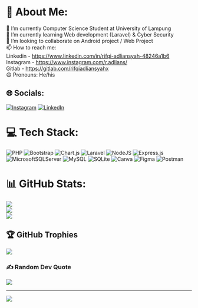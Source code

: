 # 💫 About Me:
🔭 I’m currently Computer Science Student at University of Lampung<br>🌱 I’m currently learning Web development (Laravel) & Cyber Security<br>👯 I’m looking to collaborate on Android project / Web Project<br>📫 How to reach me:<br>Linkedin - https://www.linkedin.com/in/rifqi-adliansyah-48246a1b6<br>Instagram - https://www.instagram.com/r.adlians/<br>Gitlab - https://gitlab.com/rifqiadliansyahx<br>😄 Pronouns: He/his


## 🌐 Socials:
[![Instagram](https://img.shields.io/badge/Instagram-%23E4405F.svg?logo=Instagram&logoColor=white)](https://instagram.com/r.adlians) [![LinkedIn](https://img.shields.io/badge/LinkedIn-%230077B5.svg?logo=linkedin&logoColor=white)](https://linkedin.com/in/rifqi-adliansyah) 

# 💻 Tech Stack:
![PHP](https://img.shields.io/badge/php-%23777BB4.svg?style=for-the-badge&logo=php&logoColor=white) ![Bootstrap](https://img.shields.io/badge/bootstrap-%23563D7C.svg?style=for-the-badge&logo=bootstrap&logoColor=white) ![Chart.js](https://img.shields.io/badge/chart.js-F5788D.svg?style=for-the-badge&logo=chart.js&logoColor=white) ![Laravel](https://img.shields.io/badge/laravel-%23FF2D20.svg?style=for-the-badge&logo=laravel&logoColor=white) ![NodeJS](https://img.shields.io/badge/node.js-6DA55F?style=for-the-badge&logo=node.js&logoColor=white) ![Express.js](https://img.shields.io/badge/express.js-%23404d59.svg?style=for-the-badge&logo=express&logoColor=%2361DAFB) ![MicrosoftSQLServer](https://img.shields.io/badge/Microsoft%20SQL%20Sever-CC2927?style=for-the-badge&logo=microsoft%20sql%20server&logoColor=white) ![MySQL](https://img.shields.io/badge/mysql-%2300f.svg?style=for-the-badge&logo=mysql&logoColor=white) ![SQLite](https://img.shields.io/badge/sqlite-%2307405e.svg?style=for-the-badge&logo=sqlite&logoColor=white) ![Canva](https://img.shields.io/badge/Canva-%2300C4CC.svg?style=for-the-badge&logo=Canva&logoColor=white) 	![Figma](https://img.shields.io/badge/figma-%23F24E1E.svg?style=for-the-badge&logo=figma&logoColor=white) ![Postman](https://img.shields.io/badge/Postman-FF6C37?style=for-the-badge&logo=postman&logoColor=white)
# 📊 GitHub Stats:
![](https://github-readme-stats.vercel.app/api?username=rifqiadliansyah&theme=radical&hide_border=false&include_all_commits=false&count_private=false)<br/>
![](https://github-readme-streak-stats.herokuapp.com/?user=rifqiadliansyah&theme=radical&hide_border=false)<br/>
![](https://github-readme-stats.vercel.app/api/top-langs/?username=rifqiadliansyah&theme=radical&hide_border=false&include_all_commits=false&count_private=false&layout=compact)

## 🏆 GitHub Trophies
![](https://github-profile-trophy.vercel.app/?username=rifqiadliansyah&theme=dracula&no-frame=false&no-bg=true&margin-w=4)

### ✍️ Random Dev Quote
![](https://quotes-github-readme.vercel.app/api?type=horizontal&theme=tokyonight)

---
[![](https://visitcount.itsvg.in/api?id=rifqiadliansyah&icon=5&color=0)](https://visitcount.itsvg.in)

<!-- Proudly created with GPRM ( https://gprm.itsvg.in ) -->
